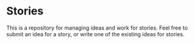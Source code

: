 # Stories
This is a repository for managing ideas and work for stories. Feel free to submit an idea for a story, or write one of the existing ideas for stories.
